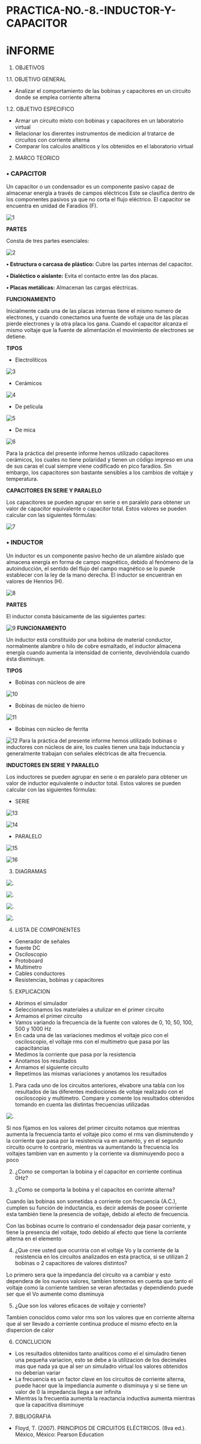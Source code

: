 # PRACTICA-NO.-8.-INDUCTOR-Y-CAPACITOR
# iNFORME

1. OBJETIVOS 

1.1. OBJETIVO GENERAL

- Analizar el comportamiento de las bobinas y capacitores en un circuito donde se emplea corriente alterna

 1.2. OBJETIVO ESPECIFICO

- Armar un circuito mixto con bobinas y capacitores en un laboratorio virtual
- Relacionar los dierentes instrumentos de medicion al tratarce de circuitos con corriente alterna
- Comparar los calculos analiticos y los obtenidos en el laboratorio virtual

2. MARCO TEORICO

### **• CAPACITOR** 

Un capacitor o un condensador es un componente pasivo capaz de almacenar energía a través de campos eléctricos Este se clasifica dentro de los componentes pasivos ya que no corta el flujo eléctrico. El capacitor se encuentra en unidad de Faradios (F).

![1](https://user-images.githubusercontent.com/76446982/112590401-cbfcfa00-8dd0-11eb-85ea-fed25cd62a93.png)

**PARTES**

Consta de tres partes esenciales:

![2](https://user-images.githubusercontent.com/76446982/112590404-cef7ea80-8dd0-11eb-9862-5628560c03ac.png)

**• Estructura o carcasa de plástico:** Cubre las partes internas del capacitor.

**•	Dialéctico o aislante:** Evita el contacto entre las dos placas.

**•	Placas metálicas:** Almacenan las cargas eléctricas.

**FUNCIONAMIENTO**

Inicialmente cada una de las placas internas tiene el mismo numero de electrones, y cuando conectamos una fuente de voltaje una de las placas pierde electrones y la otra placa los gana. Cuando el capacitor alcanza el mismo voltaje que la fuente de alimentación el movimiento de electrones se detiene.

**TIPOS**

* Electrolíticos

![3](https://user-images.githubusercontent.com/76446982/112590408-d0291780-8dd0-11eb-843a-e394b723df42.png)

* Cerámicos


![4](https://user-images.githubusercontent.com/76446982/112590410-d15a4480-8dd0-11eb-802c-b4dddb3b2cb1.png)

* De película

![5](https://user-images.githubusercontent.com/76446982/112590420-d3bc9e80-8dd0-11eb-87f8-26f72aef4949.png)
* De  mica

![6](https://user-images.githubusercontent.com/76446982/112590424-d4edcb80-8dd0-11eb-9448-c1632c72b734.png)

Para la práctica del presente informe hemos utilizado capacitores cerámicos, los cuales no tiene polaridad y tienen un código impreso en una de sus caras el cual siempre viene codificado en pico faradios. Sin embargo, los capacitores son bastante sensibles a los cambios de voltaje y temperatura.

**CAPACITORES EN SERIE Y PARALELO**

Los capacitores se pueden agrupar en serie o en paralelo para obtener un valor de capacitor equivalente o capacitor total. Estos valores se pueden calcular con las siguientes fórmulas:

![7](https://user-images.githubusercontent.com/76446982/112590427-d61ef880-8dd0-11eb-93db-2a36cedd71ad.png)
### **• INDUCTOR**

Un inductor es un componente pasivo hecho de un alambre aislado que almacena energía en forma de campo magnético, debido al fenómeno de la autoinducción, el sentido del flujo del campo magnético se lo puede establecer con la ley de la mano derecha. El inductor se encuentran en valores de Henrios (H).


![8](https://user-images.githubusercontent.com/76446982/112590432-d6b78f00-8dd0-11eb-9d11-fa76c340ba14.png)

**PARTES**

El inductor consta básicamente de las siguientes partes: 

![9](https://user-images.githubusercontent.com/76446982/112590438-d7502580-8dd0-11eb-931f-8892080de569.png)
**FUNCIONAMIENTO**

Un inductor está constituido por una bobina de material conductor,  normalmente alambre o hilo de cobre esmaltado, el inductor almacena energía cuando aumenta la intensidad de corriente, devolviéndola cuando ésta disminuye. 

**TIPOS**

* Bobinas con núcleos de aire

![10](https://user-images.githubusercontent.com/76446982/112590442-d9b27f80-8dd0-11eb-9d52-f8149ea25ea2.png)
* Bobinas de núcleo de hierro

![11](https://user-images.githubusercontent.com/76446982/112590445-dae3ac80-8dd0-11eb-933b-11d79f119f76.png)
* Bobinas con núcleo de ferrita

![12](https://user-images.githubusercontent.com/76446982/112590455-dd460680-8dd0-11eb-9031-364cdd170ee3.png)
Para la práctica del presente informe hemos utilizado bobinas o inductores con núcleos de aire, los cuales tienen una baja inductancia y generalmente trabajan con señales eléctricas de alta frecuencia.

**INDUCTORES EN SERIE Y PARALELO**

Los inductores se pueden agrupar en serie o en paralelo para obtener un valor de inductor equivalente o inductor total. Estos valores se pueden calcular con las siguientes fórmulas:

* SERIE 

![13](https://user-images.githubusercontent.com/76446982/112590458-de773380-8dd0-11eb-9811-fbb3a7c04099.png)

![14](https://user-images.githubusercontent.com/76446982/112590461-dfa86080-8dd0-11eb-95f4-c24c01ab6180.png)
* PARALELO

![15](https://user-images.githubusercontent.com/76446982/112590466-e040f700-8dd0-11eb-84a6-f0d8e9e3e848.png)

![16](https://user-images.githubusercontent.com/76446982/112590471-e0d98d80-8dd0-11eb-9c26-4ad20fc1edca.png)

3. DIAGRAMAS

![.](IMG/D1.png)

![.](IMG/D2.png)

![.](IMG/c1.png)

![.](IMG/c2.png)

4. LISTA DE COMPONENTES

- Generador de señales
- fuente DC
- Osciloscopio
- Protoboard
- Multimetro
- Cables conductores
- Resistencias, bobinas y capacitores

5. EXPLICACION 

- Abrimos el simulador
- Seleccionamos los materiales a utulizar en el primer circuito
- Armamos el primer circuito 
- Vamos variando la frecuencia de la fuente con valores de 0, 10, 50, 100, 500 y 1000 Hz
- En cada una de las variaciones medimos el voltaje pico con el osciloscopio, el voltaje rms con el multimetro que pasa por las capacitancias
- Medimos la corriente que pasa por la resistencia
- Anotamos los resultados 
- Armamos el siguiente circuito
- Repetimos las mismas variaciones y anotamos los resultados 
1. Para cada uno de los circuitos anteriores, elvabore una tabla con los resultados de las diferentes mediociones de voltaje realizado con el osciloscopio y multimetro. Compare y comente los resultados obtenidos tomando en cuenta las distintas frecuencias utilizadas

![.](IMG/T1.png)


Si nos fijamos en los valores del primer circuito notamos que mientras aumenta la frecuencia  tanto el voltaje pico como el rms van disminutendo y la corriente que pasa por la resistencia va en  aumento, y  en el segundo circuito ocurre lo contrario, mientras va aumentando la frecuencia los voltajes tambien van en aumento y la corriente va disminuyendo poco a poco

2. ¿Como se comportan la bobina y el capacitor en corriente continua 0Hz?



3. ¿Como se comporta la bobina y el capacitos en corrinte alterna?

Cuando las bobinas son sometidas a corriente con frecuencia (A.C.), cumplen su función de inductancia, es decir además de poseer corriente esta también tiene la presencia de voltaje, debido al efecto de frecuencia.

Con las bobinas ocurre lo contrario el condensador deja pasar corriente, y tiene la presencia del voltaje, todo debido al efecto que tiene la corriente alterna en el elemento

4. ¿Que cree usted que ocurriria con el voltaje Vo y la corriente de la resistencia en los circuitos analizados en esta practica, si se utilizan 2 bobinas o 2 capacitores de valores distintos?

Lo primero sera que la impedancia del circuito va a cambiar y esto dependera de los nuevos valores, tambien tomemos en cuenta que tanto el voltaje como la corriente tambien se veran afectadas y dependiendo puede ser que el Vo aumente como disminuya

5. ¿Que son los valores eficaces de voltaje y corriente?

Tambien conocidos como valor rms son los valores que en corriente alterna que al ser llevado a corriente continua produce el mismo efecto en la dispercion de calor

6. CONCLUCION

- Los resultados obtenidos tanto analiticos como el el simuladro tienen una pequeña variacion, esto se debe a la utilizacion de los decimales mas que nada ya que al ser un simuladro virtual los valores obtenidos no deberian variar
- La frecuencia es un factor clave en los circuitos de corriente alterna, puede hacer que la impediancia aumente o disminuya y si se tiene un valor de 0 la impedancia llega a ser infinita
- Mientras la frecuentia aumenta la reactancia inductiva aumenta mientras que la capacitiva disminuye

7. BIBLIOGRAFIA

- Floyd, T. (2007). PRINCIPIOS DE CIRCUITOS ELÉCTRICOS. (8va ed.). México, México: Pearson Education
